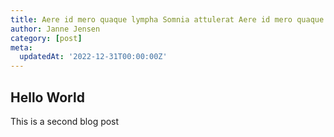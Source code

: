 ```yaml
---
title: Aere id mero quaque lympha Somnia attulerat Aere id mero quaque lympha Somnia attulerat
author: Janne Jensen
category: [post]
meta:
  updatedAt: '2022-12-31T00:00:00Z'
---
```


## Hello World

This is a second blog post
